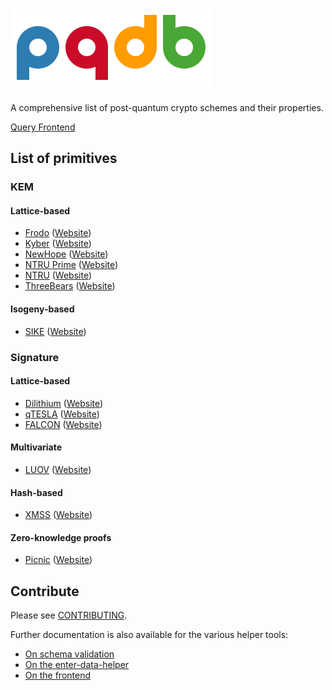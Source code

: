 # ![PQDB Logo](misc/logo/pqdb.png)  
A comprehensive list of post-quantum crypto schemes and their properties.

[Query Frontend](https://cryptoeng.github.io/pqdb/)

## List of primitives

### KEM

#### Lattice-based
* [Frodo](encryption/frodo) ([Website](https://frodokem.org/))
* [Kyber](encryption/kyber) ([Website](https://pq-crystals.org/kyber/))
* [NewHope](encryption/newhope) ([Website](https://www.newhopecrypto.org/))
* [NTRU Prime](encryption/ntru-prime) ([Website](https://ntruprime.cr.yp.to/))
* [NTRU](encryption/ntru) ([Website](https://ntru.org/))
* [ThreeBears](encryption/three-bears) ([Website](https://sourceforge.net/projects/threebears/))

#### Isogeny-based
* [SIKE](encryption/sike) ([Website](https://sike.org/))

### Signature

#### Lattice-based
* [Dilithium](signatures/dilithium) ([Website](https://pq-crystals.org/dilithium/))
* [qTESLA](signatures/qTESLA) ([Website](https://qtesla.org/))
* [FALCON](signatures/FALCON) ([Website](https://falcon-sign.info))

#### Multivariate
* [LUOV](signatures/LUOV) ([Website](https://www.esat.kuleuven.be/cosic/pqcrypto/luov/))

#### Hash-based
* [XMSS](signatures/xmss) ([Website](https://tools.ietf.org/html/rfc8391))

#### Zero-knowledge proofs
* [Picnic](signatures/Picnic) ([Website](https://microsoft.github.io/Picnic/))

## Contribute

Please see [CONTRIBUTING](CONTRIBUTING.md).

Further documentation is also available for the various helper tools:
* [On schema validation](tools/validation/README.md)
* [On the enter-data-helper](tools/enter-data-helper/README.md)
* [On the frontend](frontend/README.md)
